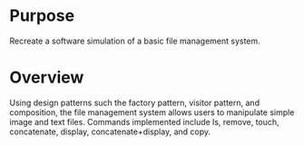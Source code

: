 # Purpose
Recreate a software simulation of a basic file management system.

# Overview
Using design patterns such the factory pattern, visitor pattern, and composition, the file management system allows users to manipulate simple image and text files. Commands implemented include ls, remove, touch, concatenate, display, concatenate+display, and copy.
